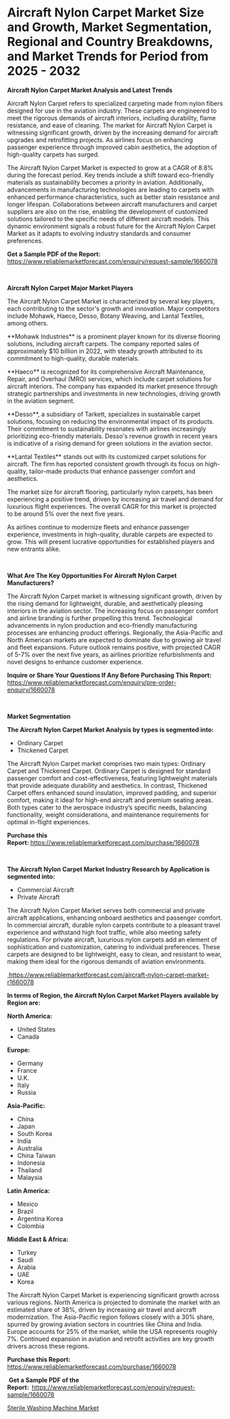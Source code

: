 <p><h1>Aircraft Nylon Carpet Market Size and Growth, Market Segmentation, Regional and Country Breakdowns, and Market Trends for Period from 2025 -  2032</h1></p><p><strong>Aircraft Nylon Carpet Market Analysis and Latest Trends</strong></p>
<p><p>Aircraft Nylon Carpet refers to specialized carpeting made from nylon fibers designed for use in the aviation industry. These carpets are engineered to meet the rigorous demands of aircraft interiors, including durability, flame resistance, and ease of cleaning. The market for Aircraft Nylon Carpet is witnessing significant growth, driven by the increasing demand for aircraft upgrades and retrofitting projects. As airlines focus on enhancing passenger experience through improved cabin aesthetics, the adoption of high-quality carpets has surged.</p><p>The Aircraft Nylon Carpet Market is expected to grow at a CAGR of 8.8% during the forecast period. Key trends include a shift toward eco-friendly materials as sustainability becomes a priority in aviation. Additionally, advancements in manufacturing technologies are leading to carpets with enhanced performance characteristics, such as better stain resistance and longer lifespan. Collaborations between aircraft manufacturers and carpet suppliers are also on the rise, enabling the development of customized solutions tailored to the specific needs of different aircraft models. This dynamic environment signals a robust future for the Aircraft Nylon Carpet Market as it adapts to evolving industry standards and consumer preferences.</p></p>
<p><strong>Get a Sample PDF of the Report:&nbsp;</strong> <a href="https://www.reliablemarketforecast.com/enquiry/request-sample/1660078?utm_campaign=3310&utm_medium=2&utm_source=Github&utm_content=ia&utm_term=29032025&utm_id=aircraft-nylon-carpet">https://www.reliablemarketforecast.com/enquiry/request-sample/1660078</a></p>
<p>&nbsp;</p>
<p><strong>Aircraft Nylon Carpet Major Market Players</strong></p>
<p><p>The Aircraft Nylon Carpet Market is characterized by several key players, each contributing to the sector's growth and innovation. Major competitors include Mohawk, Haeco, Desso, Botany Weaving, and Lantal Textiles, among others.</p><p>**Mohawk Industries** is a prominent player known for its diverse flooring solutions, including aircraft carpets. The company reported sales of approximately $10 billion in 2022, with steady growth attributed to its commitment to high-quality, durable materials.</p><p>**Haeco** is recognized for its comprehensive Aircraft Maintenance, Repair, and Overhaul (MRO) services, which include carpet solutions for aircraft interiors. The company has expanded its market presence through strategic partnerships and investments in new technologies, driving growth in the aviation segment.</p><p>**Desso**, a subsidiary of Tarkett, specializes in sustainable carpet solutions, focusing on reducing the environmental impact of its products. Their commitment to sustainability resonates with airlines increasingly prioritizing eco-friendly materials. Desso's revenue growth in recent years is indicative of a rising demand for green solutions in the aviation sector.</p><p>**Lantal Textiles** stands out with its customized carpet solutions for aircraft. The firm has reported consistent growth through its focus on high-quality, tailor-made products that enhance passenger comfort and aesthetics. </p><p>The market size for aircraft flooring, particularly nylon carpets, has been experiencing a positive trend, driven by increasing air travel and demand for luxurious flight experiences. The overall CAGR for this market is projected to be around 5% over the next five years. </p><p>As airlines continue to modernize fleets and enhance passenger experience, investments in high-quality, durable carpets are expected to grow. This will present lucrative opportunities for established players and new entrants alike.</p></p>
<p>&nbsp;</p>
<p><strong>What Are The Key Opportunities For Aircraft Nylon Carpet Manufacturers?</strong></p>
<p><p>The Aircraft Nylon Carpet market is witnessing significant growth, driven by the rising demand for lightweight, durable, and aesthetically pleasing interiors in the aviation sector. The increasing focus on passenger comfort and airline branding is further propelling this trend. Technological advancements in nylon production and eco-friendly manufacturing processes are enhancing product offerings. Regionally, the Asia-Pacific and North American markets are expected to dominate due to growing air travel and fleet expansions. Future outlook remains positive, with projected CAGR of 5-7% over the next five years, as airlines prioritize refurbishments and novel designs to enhance customer experience.</p></p>
<p><strong>Inquire or Share Your Questions If Any Before Purchasing This Report:</strong> <a href="https://www.reliablemarketforecast.com/enquiry/pre-order-enquiry/1660078?utm_campaign=3310&utm_medium=2&utm_source=Github&utm_content=ia&utm_term=29032025&utm_id=aircraft-nylon-carpet">https://www.reliablemarketforecast.com/enquiry/pre-order-enquiry/1660078</a></p>
<p>&nbsp;</p>
<p><strong>Market Segmentation</strong></p>
<p><strong>The Aircraft Nylon Carpet Market Analysis by types is segmented into:</strong></p>
<p><ul><li>Ordinary Carpet</li><li>Thickened Carpet</li></ul></p>
<p><p>The Aircraft Nylon Carpet market comprises two main types: Ordinary Carpet and Thickened Carpet. Ordinary Carpet is designed for standard passenger comfort and cost-effectiveness, featuring lightweight materials that provide adequate durability and aesthetics. In contrast, Thickened Carpet offers enhanced sound insulation, improved padding, and superior comfort, making it ideal for high-end aircraft and premium seating areas. Both types cater to the aerospace industry’s specific needs, balancing functionality, weight considerations, and maintenance requirements for optimal in-flight experiences.</p></p>
<p><strong>Purchase this Report:&nbsp;</strong><a href="https://www.reliablemarketforecast.com/purchase/1660078?utm_campaign=3310&utm_medium=2&utm_source=Github&utm_content=ia&utm_term=29032025&utm_id=aircraft-nylon-carpet">https://www.reliablemarketforecast.com/purchase/1660078</a></p>
<p>&nbsp;</p>
<p><strong>The Aircraft Nylon Carpet Market Industry Research by Application is segmented into:</strong></p>
<p><ul><li>Commercial Aircraft</li><li>Private Aircraft</li></ul></p>
<p><p>The Aircraft Nylon Carpet Market serves both commercial and private aircraft applications, enhancing onboard aesthetics and passenger comfort. In commercial aircraft, durable nylon carpets contribute to a pleasant travel experience and withstand high foot traffic, while also meeting safety regulations. For private aircraft, luxurious nylon carpets add an element of sophistication and customization, catering to individual preferences. These carpets are designed to be lightweight, easy to clean, and resistant to wear, making them ideal for the rigorous demands of aviation environments.</p></p>
<p><a href="https://www.reliablemarketforecast.com/aircraft-nylon-carpet-market-r1660078?utm_campaign=3310&utm_medium=2&utm_source=Github&utm_content=ia&utm_term=29032025&utm_id=aircraft-nylon-carpet">&nbsp;https://www.reliablemarketforecast.com/aircraft-nylon-carpet-market-r1660078</a></p>
<p><strong>In terms of Region, the Aircraft Nylon Carpet Market Players available by Region are:</strong></p>
<p>
    <p> <strong> North America: </strong>
        <ul>
            <li>United States</li>
            <li>Canada</li>
        </ul>
        </p> 
    <p> <strong> Europe: </strong>
        <ul>
            <li>Germany</li>
            <li>France</li>
            <li>U.K.</li>
            <li>Italy</li>
            <li>Russia</li>
        </ul>
        </p> 
    <p> <strong> Asia-Pacific: </strong>
        <ul>
            <li>China</li>
            <li>Japan</li>
            <li>South Korea</li>
            <li>India</li>
            <li>Australia</li>
            <li>China Taiwan</li>
            <li>Indonesia</li>
            <li>Thailand</li>
            <li>Malaysia</li>
        </ul>
        </p> 
    <p> <strong> Latin America: </strong>
        <ul>
            <li>Mexico</li>
            <li>Brazil</li>
            <li>Argentina Korea</li>
            <li>Colombia</li>
        </ul>
        </p> 
    <p> <strong> Middle East & Africa: </strong>
        <ul>
            <li>Turkey</li>
            <li>Saudi</li>
            <li>Arabia</li>
            <li>UAE</li>
            <li>Korea</li>
        </ul>
    </p>
    </p>
<p><p>The Aircraft Nylon Carpet Market is experiencing significant growth across various regions. North America is projected to dominate the market with an estimated share of 38%, driven by increasing air travel and aircraft modernization. The Asia-Pacific region follows closely with a 30% share, spurred by growing aviation sectors in countries like China and India. Europe accounts for 25% of the market, while the USA represents roughly 7%. Continued expansion in aviation and retrofit activities are key growth drivers across these regions.</p></p>
<p><strong>Purchase this Report: </strong><a href="https://www.reliablemarketforecast.com/purchase/1660078?utm_campaign=3310&utm_medium=2&utm_source=Github&utm_content=ia&utm_term=29032025&utm_id=aircraft-nylon-carpet">https://www.reliablemarketforecast.com/purchase/1660078</a></p>
<p>&nbsp;<strong>Get a Sample PDF of the Report:&nbsp;&nbsp;</strong><a href="https://www.reliablemarketforecast.com/enquiry/request-sample/1660078?utm_campaign=3310&utm_medium=2&utm_source=Github&utm_content=ia&utm_term=29032025&utm_id=aircraft-nylon-carpet">https://www.reliablemarketforecast.com/enquiry/request-sample/1660078</a></p>
<p><strong></strong></p>
<p><p><a href="https://github.com/fraryatena85/Market-Research-Report-List-1/blob/main/sterile-washing-machine-market.md?utm_campaign=3310&utm_medium=2&utm_source=Github&utm_content=ia&utm_term=29032025&utm_id=aircraft-nylon-carpet">Sterile Washing Machine Market</a></p></p>